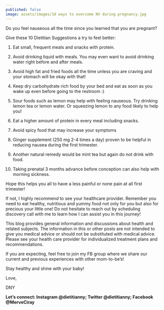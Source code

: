 ```yaml
---
published: false
image: assets/images/10 ways to overcome NV during pregnancy.jpg
---
```


Do you feel nauseous all the time since you learned that you are pregnant? 

Give these 10 Dietitian Suggestions a try to feel better:

1. Eat small, frequent meals and snacks with protein.

2. Avoid drinking liquid with meals. You may even want to avoid drinking water right before and after meals.

3. Avoid high fat and fried foods all the time unless you are craving and your stomach will be okay with that!

4. Keep dry carbohydrate rich food by your bed and eat as soon as you wake up even before going to the restroom :)

5. Sour foods such as lemon may help with feeling nauseous. Try drinking lemon tea or lemon water. Or squeezing lemon to any food likely to help you!

6. Eat a higher amount of protein in every meal including snacks.

7. Avoid spicy food that may increase your symptoms

8. Ginger supplement (250 mg 2-4 times a day) proven to be helpful in reducing nausea during the first trimester.

9. Another natural remedy would be mint tea but again do not drink with food.

10. Taking prenatal 3 months advance before conception can also help with morning sickness.

Hope this helps you all to have a less painful or none pain at all first trimester!

If not, I highly recommend to see your healthcare provider. Remember you need to eat healthy, nutritious and yummy food not only for you but also for precious your little one! Do not hesitate to reach out by scheduling discovery call with me to learn how I can assist you in this journey!

This blog provides general information and discussions about health and related subjects. The information in this or other posts are not intended to give you medical advice or should not be substituted with medical advice. Please see your health care provider for individualized treatment plans and recommendations.

If you are expecting, feel free to join my FB group where we share our current and previous experiences with other mom-to-be’s! 

Stay healthy and shine with your baby!

Love,

DNY

**Let’s connect: Instagram @dietitianny; Twitter @dietitianny; Facebook @MerveCiray**

